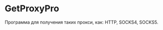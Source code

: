 #                                              GetProxyPro
Программа для получения таких прокси, как: HTTP, SOCKS4, SOCKS5.
